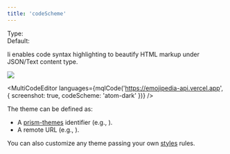 ```yaml
---
title: 'codeScheme'
---
```


Type: <Type children='<string>'/><br/>
Default: <Type children="'atom-dark'"/>

Ii enables code syntax highlighting to beautify HTML markup under JSON/Text content type.

![](https://cdn.microlink.io/docs/code-scheme.png)

<MultiCodeEditor languages={mqlCode('https://emojipedia-api.vercel.app', { screenshot: true, codeScheme: 'atom-dark' })} />

The theme can be defined as:

- A [prism-themes](https://github.com/PrismJS/prism-themes/tree/master/themes) identifier (e.g., <Type children="'dracula'"/>).
- A remote URL (e.g., <Type children="'https://unpkg.com/prism-theme-night-owl'"/>).

You can also customize any theme passing your own [styles](/docs/api/parameters/styles) rules.
